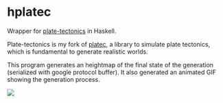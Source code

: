 hplatec
=======

Wrapper for [plate-tectonics](https://github.com/ftomassetti/plate-tectonics) in Haskell.

Plate-tectonics is my fork of [platec](http://sourceforge.net/projects/platec/), a library to simulate plate tectonics, which is fundamental to generate realistic worlds.

This program generates an heightmap of the final state of the generation (serialized with google protocol buffer).
It also generated an animated GIF showing the generation process.

![](https://raw.githubusercontent.com/ftomassetti/hplatec/master/examples/animation4.gif)
